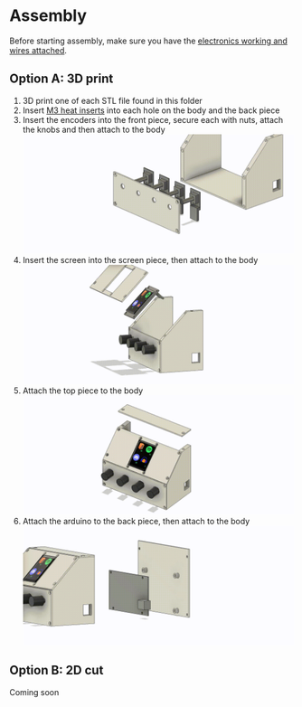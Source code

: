 # Assembly

Before starting assembly, make sure you have the [electronics working and wires attached](../firmware/WIRING.md).

## Option A: 3D print
1. 3D print one of each STL file found in this folder
2. Insert [M3 heat inserts](https://uk.rs-online.com/web/p/threaded-inserts/0278534) into each hole on the body and the back piece
3. Insert the encoders into the front piece, secure each with nuts, attach the knobs and then attach to the body ![](Front.gif)
4. Insert the screen into the screen piece, then attach to the body ![](Screen.gif)
5. Attach the top piece to the body ![](Top.gif)
6. Attach the arduino to the back piece, then attach to the body ![](Back.gif)

## Option B: 2D cut
Coming soon
